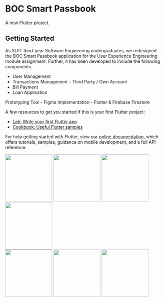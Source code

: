 # BOC Smart Passbook

A new Flutter project.

## Getting Started

As SLIIT third-year Software Engineering undergraduates, we redesigned the BOC Smart Passbook application for the User Experience Engineering module assignment. Further, it has been developed to include the following components.

- User Management
- Transactions Management – Third Party / Own Account 
- Bill Payment 
- Loan Application

Prototyping Tool - Figma
Implementation - Flutter & Firebase Firestore

A few resources to get you started if this is your first Flutter project:

- [Lab: Write your first Flutter app](https://flutter.dev/docs/get-started/codelab)
- [Cookbook: Useful Flutter samples](https://flutter.dev/docs/cookbook)

For help getting started with Flutter, view our
[online documentation](https://flutter.dev/docs), which offers tutorials,
samples, guidance on mobile development, and a full API reference.

<div style="float-left">
<img src="https://user-images.githubusercontent.com/61306132/169020277-749d610f-4aaf-4f07-a490-f58cd23ddb4b.png" width="150">
<img src="https://user-images.githubusercontent.com/61306132/169020360-50c66e92-66c5-4117-96ae-a8a0d94e0a5e.png" width="150">
<img src="https://user-images.githubusercontent.com/61306132/169020403-8eb706ba-69aa-46c4-abcc-7e79c26e8599.png" width="150">
<img src="https://user-images.githubusercontent.com/61306132/169020470-e423c9a3-165d-4f24-bfb1-e788ecf04d72.png" width="150">
</div>
<div style="float-left">
<img src="https://user-images.githubusercontent.com/61306132/169020520-37719d59-3006-41fa-91c1-0fa2ade83d94.png" width="150">
<img src="https://user-images.githubusercontent.com/61306132/169020470-e423c9a3-165d-4f24-bfb1-e788ecf04d72.png" width="150">
<img src="https://user-images.githubusercontent.com/61306132/169020586-ee9732da-c79c-45ce-9eac-aaba436cd3cb.png" width="150">
</div>
  

